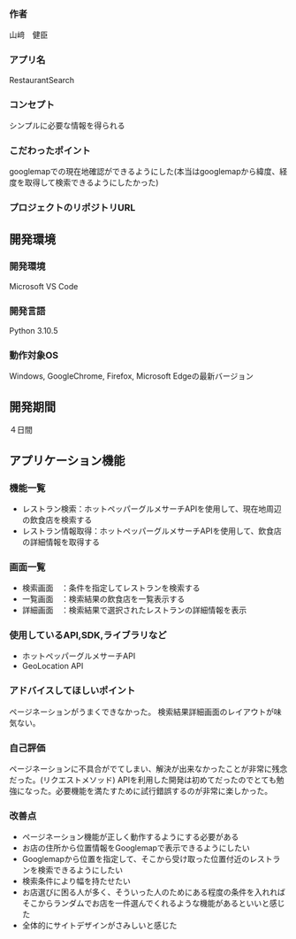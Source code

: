 ### 作者
山﨑　健臣

### アプリ名
RestaurantSearch

### コンセプト
シンプルに必要な情報を得られる

### こだわったポイント
googlemapでの現在地確認ができるようにした(本当はgooglemapから緯度、経度を取得して検索できるようにしたかった)

### プロジェクトのリポジトリURL


## 開発環境
### 開発環境
Microsoft VS Code

### 開発言語
Python 3.10.5

### 動作対象OS
Windows, GoogleChrome, Firefox, Microsoft Edgeの最新バージョン

## 開発期間
４日間

## アプリケーション機能
### 機能一覧
- レストラン検索：ホットペッパーグルメサーチAPIを使用して、現在地周辺の飲食店を検索する
- レストラン情報取得：ホットペッパーグルメサーチAPIを使用して、飲食店の詳細情報を取得する

### 画面一覧
- 検索画面　：条件を指定してレストランを検索する
- 一覧画面　：検索結果の飲食店を一覧表示する
- 詳細画面　：検索結果で選択されたレストランの詳細情報を表示

### 使用しているAPI,SDK,ライブラリなど
- ホットペッパーグルメサーチAPI
- GeoLocation API

### アドバイスしてほしいポイント
ページネーションがうまくできなかった。
検索結果詳細画面のレイアウトが味気ない。

### 自己評価
ページネーションに不具合がでてしまい、解決が出来なかったことが非常に残念だった。(リクエストメソッド)
APIを利用した開発は初めてだったのでとても勉強になった。必要機能を満たすために試行錯誤するのが非常に楽しかった。

### 改善点
- ページネーション機能が正しく動作するようにする必要がある
- お店の住所から位置情報をGooglemapで表示できるようにしたい
- Googlemapから位置を指定して、そこから受け取った位置付近のレストランを検索できるようにしたい
- 検索条件により幅を持たせたい
- お店選びに困る人が多く、そういった人のためにある程度の条件を入れればそこからランダムでお店を一件選んでくれるような機能があるといいと感じた
- 全体的にサイトデザインがさみしいと感じた

